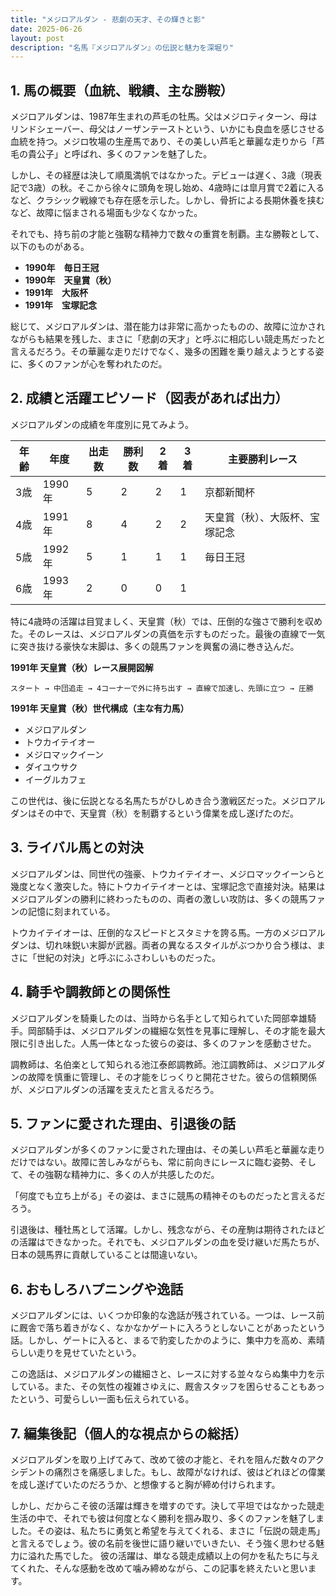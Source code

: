 ```yaml
---
title: "メジロアルダン - 悲劇の天才、その輝きと影"
date: 2025-06-26
layout: post
description: "名馬『メジロアルダン』の伝説と魅力を深堀り"
---
```


## 1. 馬の概要（血統、戦績、主な勝鞍）

メジロアルダンは、1987年生まれの芦毛の牡馬。父はメジロティターン、母はリンドシェーバー、母父はノーザンテーストという、いかにも良血を感じさせる血統を持つ。メジロ牧場の生産馬であり、その美しい芦毛と華麗な走りから「芦毛の貴公子」と呼ばれ、多くのファンを魅了した。

しかし、その経歴は決して順風満帆ではなかった。デビューは遅く、3歳（現表記で3歳）の秋。そこから徐々に頭角を現し始め、4歳時には皐月賞で2着に入るなど、クラシック戦線でも存在感を示した。しかし、骨折による長期休養を挟むなど、故障に悩まされる場面も少なくなかった。

それでも、持ち前の才能と強靭な精神力で数々の重賞を制覇。主な勝鞍として、以下のものがある。

* **1990年　毎日王冠**
* **1990年　天皇賞（秋）**
* **1991年　大阪杯**
* **1991年　宝塚記念**


総じて、メジロアルダンは、潜在能力は非常に高かったものの、故障に泣かされながらも結果を残した、まさに「悲劇の天才」と呼ぶに相応しい競走馬だったと言えるだろう。その華麗な走りだけでなく、幾多の困難を乗り越えようとする姿に、多くのファンが心を奪われたのだ。


## 2. 成績と活躍エピソード（図表があれば出力）

メジロアルダンの成績を年度別に見てみよう。

| 年齢 | 年度 | 出走数 | 勝利数 | 2着 | 3着 | 主要勝利レース |
|---|---|---|---|---|---|---|
| 3歳 | 1990年 | 5 | 2 | 2 | 1 | 京都新聞杯 |
| 4歳 | 1991年 | 8 | 4 | 2 | 2 | 天皇賞（秋）、大阪杯、宝塚記念 |
| 5歳 | 1992年 | 5 | 1 | 1 | 1 | 毎日王冠 |
| 6歳 | 1993年 | 2 | 0 | 0 | 1 |  |


特に4歳時の活躍は目覚ましく、天皇賞（秋）では、圧倒的な強さで勝利を収めた。そのレースは、メジロアルダンの真価を示すものだった。最後の直線で一気に突き抜ける豪快な末脚は、多くの競馬ファンを興奮の渦に巻き込んだ。

**1991年 天皇賞（秋）レース展開図解**

```
スタート → 中団追走 → 4コーナーで外に持ち出す → 直線で加速し、先頭に立つ → 圧勝
```

**1991年 天皇賞（秋）世代構成（主な有力馬）**

* メジロアルダン
* トウカイテイオー
* メジロマックイーン
* ダイユウサク
* イーグルカフェ


この世代は、後に伝説となる名馬たちがひしめき合う激戦区だった。メジロアルダンはその中で、天皇賞（秋）を制覇するという偉業を成し遂げたのだ。


## 3. ライバル馬との対決

メジロアルダンは、同世代の強豪、トウカイテイオー、メジロマックイーンらと幾度となく激突した。特にトウカイテイオーとは、宝塚記念で直接対決。結果はメジロアルダンの勝利に終わったものの、両者の激しい攻防は、多くの競馬ファンの記憶に刻まれている。

トウカイテイオーは、圧倒的なスピードとスタミナを誇る馬。一方のメジロアルダンは、切れ味鋭い末脚が武器。両者の異なるスタイルがぶつかり合う様は、まさに「世紀の対決」と呼ぶにふさわしいものだった。


## 4. 騎手や調教師との関係性

メジロアルダンを騎乗したのは、当時から名手として知られていた岡部幸雄騎手。岡部騎手は、メジロアルダンの繊細な気性を見事に理解し、その才能を最大限に引き出した。人馬一体となった彼らの姿は、多くのファンを感動させた。

調教師は、名伯楽として知られる池江泰郎調教師。池江調教師は、メジロアルダンの故障を慎重に管理し、その才能をじっくりと開花させた。彼らの信頼関係が、メジロアルダンの活躍を支えたと言えるだろう。


## 5. ファンに愛された理由、引退後の話

メジロアルダンが多くのファンに愛された理由は、その美しい芦毛と華麗な走りだけではない。故障に苦しみながらも、常に前向きにレースに臨む姿勢、そして、その強靭な精神力に、多くの人が共感したのだ。

「何度でも立ち上がる」その姿は、まさに競馬の精神そのものだったと言えるだろう。

引退後は、種牡馬として活躍。しかし、残念ながら、その産駒は期待されたほどの活躍はできなかった。それでも、メジロアルダンの血を受け継いだ馬たちが、日本の競馬界に貢献していることは間違いない。


## 6. おもしろハプニングや逸話

メジロアルダンには、いくつか印象的な逸話が残されている。一つは、レース前に厩舎で落ち着きがなく、なかなかゲートに入ろうとしないことがあったという話。しかし、ゲートに入ると、まるで豹変したかのように、集中力を高め、素晴らしい走りを見せていたという。

この逸話は、メジロアルダンの繊細さと、レースに対する並々ならぬ集中力を示している。また、その気性の複雑さゆえに、厩舎スタッフを困らせることもあったという、可愛らしい一面も伝えられている。


## 7. 編集後記（個人的な視点からの総括）

メジロアルダンを取り上げてみて、改めて彼の才能と、それを阻んだ数々のアクシデントの痛烈さを痛感しました。もし、故障がなければ、彼はどれほどの偉業を成し遂げていたのだろうか、と想像すると胸が締め付けられます。

しかし、だからこそ彼の活躍は輝きを増すのです。決して平坦ではなかった競走生活の中で、それでも彼は何度となく勝利を掴み取り、多くのファンを魅了しました。その姿は、私たちに勇気と希望を与えてくれる、まさに「伝説の競走馬」と言えるでしょう。彼の名前を後世に語り継いでいきたい、そう強く思わせる魅力に溢れた馬でした。  彼の活躍は、単なる競走成績以上の何かを私たちに与えてくれた、そんな感動を改めて噛み締めながら、この記事を終えたいと思います。
